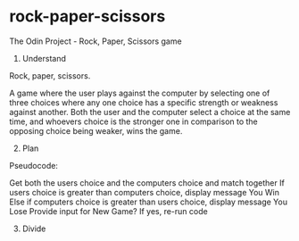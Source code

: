 # rock-paper-scissors
The Odin Project - Rock, Paper, Scissors game

1. Understand

Rock, paper, scissors.

A game where the user plays against the computer by selecting one of three choices where any one choice has a specific strength or weakness against another. Both the user and the computer select a choice at the same time, and whoevers choice is the stronger one in comparison to the opposing choice being weaker, wins the game.

2. Plan

Pseudocode:

Get both the users choice and the computers choice and match together
If users choice is greater than computers choice, display message You Win
Else if computers choice is greater than users choice, display message You Lose
Provide input for New Game? If yes, re-run code

3. Divide

